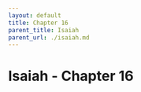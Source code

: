 ```yaml
---
layout: default
title: Chapter 16
parent_title: Isaiah
parent_url: ./isaiah.md
---
```


# Isaiah - Chapter 16
